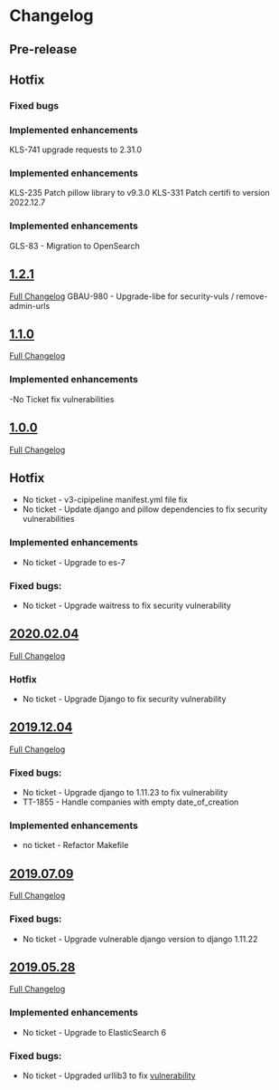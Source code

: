 # Changelog

## Pre-release
## Hotfix
### Fixed bugs

### Implemented enhancements
KLS-741 upgrade requests to 2.31.0

### Implemented enhancements
KLS-235 Patch pillow library to v9.3.0
KLS-331 Patch certifi to version 2022.12.7

### Implemented enhancements
GLS-83 - Migration to OpenSearch

## [1.2.1](https://github.com/uktrade/directory-companies-house-search/releases/tag/1.2.1)
[Full Changelog](https://github.com/uktrade/directory-companies-house-search/compare/1.2.1...1.1.0)
GBAU-980 - Upgrade-libe for security-vuls / remove-admin-urls

## [1.1.0](https://github.com/uktrade/directory-companies-house-search/releases/tag/1.1.0)
[Full Changelog](https://github.com/uktrade/directory-companies-house-search/compare/1.1.0...1.0.0)

### Implemented enhancements
-No Ticket fix vulnerabilities

## [1.0.0](https://github.com/uktrade/directory-companies-house-search/releases/tag/1.0.0)
[Full Changelog](https://github.com/uktrade/directory-companies-house-search/compare/2020.02.04...1.0.0)

## Hotfix
- No ticket - v3-cipipeline manifest.yml file fix
- No ticket - Update django and pillow dependencies to fix security vulnerabilities

### Implemented enhancements
- No ticket -  Upgrade to es-7

### Fixed bugs:
- No ticket - Upgrade waitress to fix security vulnerability

## [2020.02.04](https://github.com/uktrade/directory-companies-house-searchreleases/tag/2020.02.04)
[Full Changelog](https://github.com/uktrade/directory-companies-house-search/compare/2019.07.09...2020.02.04)

### Hotfix

- No ticket - Upgrade Django to fix security vulnerability

## [2019.12.04](https://github.com/uktrade/directory-companies-house-search/releases/tag/2019.12.04)
[Full Changelog](https://github.com/uktrade/directory-companies-house-search/compare/2019.07.09..2019.12.04)

### Fixed bugs:
- No ticket - Upgrade django to 1.11.23 to fix vulnerability
- TT-1855 - Handle companies with empty date_of_creation

### Implemented enhancements
- no ticket - Refactor Makefile

## [2019.07.09](https://github.com/uktrade/directory-companies-house-search/releases/tag/2019.07.09)
[Full Changelog](https://github.com/uktrade/directory-companies-house-search/compare/2019.05.28...2019.07.09)

### Fixed bugs:

- No ticket - Upgrade vulnerable django version to django 1.11.22

## [2019.05.28](https://github.com/uktrade/directory-companies-house-search/releases/tag/2019.05.28)
[Full Changelog](https://github.com/uktrade/directory-companies-house-search/compare/2019.04.16...2019.05.28)

### Implemented enhancements

- No ticket - Upgrade to ElasticSearch 6

### Fixed bugs:

- No ticket - Upgraded urllib3 to fix [vulnerability](https://nvd.nist.gov/vuln/detail/CVE-2019-11324)
